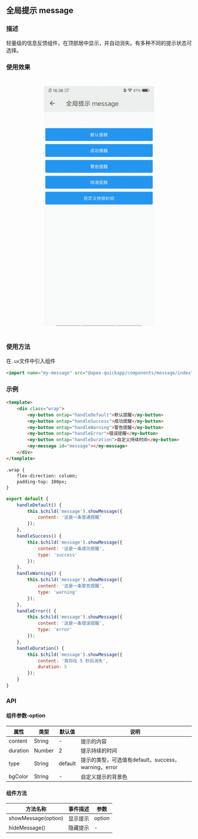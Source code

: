 ## 全局提示 message

### 描述

轻量级的信息反馈组件，在顶部居中显示，并自动消失。有多种不同的提示状态可选择。

### 使用效果

<div style="text-align: center;margin: 40px;"><img src="../assets/message.gif" style="width:300px" /></div>

### 使用方法

在`.ux`文件中引入组件

```html
<import name="my-message" src="@apex-quickapp/components/message/index"></import>
```

### 示例

```html
<template>
    <div class="wrap">
        <my-button ontap="handleDefault">默认提醒</my-button>
        <my-button ontap="handleSuccess">成功提醒</my-button>
        <my-button ontap="handleWarning">警告提醒</my-button>
        <my-button ontap="handleError">错误提醒</my-button>
        <my-button ontap="handleDuration">自定义持续时间</my-button>
        <my-message id="message"></my-message>
    </div>
</template>
```

```less
.wrap {
    flex-direction: column;
    padding-top: 100px;
}
```

```javascript
export default {
    handleDefault() {
        this.$child('message').showMessage({
            content: '这是一条普通提醒'
        });
    },
    handleSuccess() {
        this.$child('message').showMessage({
            content: '这是一条成功提醒',
            type: 'success'
        });
    },
    handleWarning() {
        this.$child('message').showMessage({
            content: '这是一条警告提醒',
            type: 'warning'
        });
    },
    handleError() {
        this.$child('message').showMessage({
            content: '这是一条错误提醒',
            type: 'error'
        });
    },
    handleDuration() {
        this.$child('message').showMessage({
            content: '我将在 5 秒后消失',
            duration: 5
        });
    }
}
```

### API

#### 组件参数-option

| 属性     | 类型   | 默认值  | 说明                                                 |
| -------- | ------ | ------- | ---------------------------------------------------- |
| content  | String | -       | 提示的内容                                           |
| duration | Number | 2       | 提示持续的时间                                       |
| type     | String | default | 提示的类型，可选值有default，success，warning，error |
| bgColor  | String | -       | 自定义提示的背景色                                   |

#### 组件方法

| 方法名称            | 事件描述 | 参数   |
| ------------------- | -------- | ------ |
| showMessage(option) | 显示提示 | option |
| hideMessage()       | 隐藏提示 | -      |

